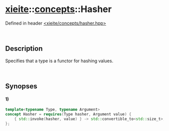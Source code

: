 # [xieite](../../xieite.md)\:\:[concepts](../../concepts.md)\:\:Hasher
Defined in header [<xieite/concepts/hasher.hpp>](../../../include/xieite/concepts/hasher.hpp)

&nbsp;

## Description
Specifies that a type is a functor for hashing values.

&nbsp;

## Synopses
#### 1)
```cpp
template<typename Type, typename Argument>
concept Hasher = requires(Type hasher, Argument value) {
    { std::invoke(hasher, value) } -> std::convertible_to<std::size_t>;
};
```
